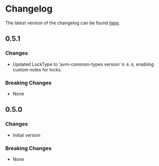 # Changelog

The latest version of the changelog can be found [here](https://github.com/Azure/bicep-registry-modules/blob/main/avm/res/insights/data-collection-endpoint/CHANGELOG.md).

## 0.5.1

### Changes

- Updated LockType to 'avm-common-types version' `0.6.0`, enabling custom notes for locks.

### Breaking Changes

- None

## 0.5.0

### Changes

- Initial version

### Breaking Changes

- None

